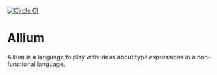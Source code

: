 [![Circle CI](https://circleci.com/gh/jcinnamond/allium.svg?style=shield)](https://circleci.com/gh/jcinnamond/allium)

# Allium #

Allium is a language to play with ideas about type expressions in a
non-functional language.
